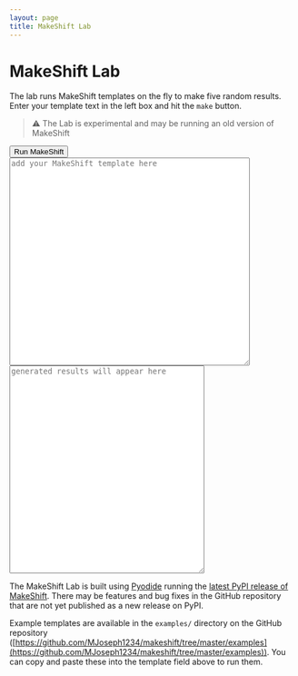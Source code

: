 ```yaml
---
layout: page
title: MakeShift Lab
---
```


# MakeShift Lab

The lab runs MakeShift templates on the fly to make five random results. Enter your template text in the left box and hit the `make` button.

> ⚠️ The Lab is experimental and may be running an old version of MakeShift

<script src="https://cdn.jsdelivr.net/pyodide/v0.25.0/full/pyodide.js"></script>
<link rel="stylesheet" href="lab_styles.css">

<div>
  <input id="generateButton" type="button" onclick="runMakeshift()" value="Run MakeShift"/>
</div>
<div id="textareas">
  <textarea id="textInput" rows="24" cols="50" placeholder="add your MakeShift template here"></textarea>
  <textarea id="results" readonly rows="24" cols="40" placeholder="generated results will appear here"></textarea>
</div>
<script src="makeshift.js"></script>

The MakeShift Lab is built using [Pyodide](https://pyodide.org/en/stable/) running the [latest PyPI release of MakeShift](https://pypi.org/project/makeshift/). There may be features and bug fixes in the GitHub repository that are not yet published as a new release on PyPI.

Example templates are available in the `examples/` directory on the GitHub repository ([https://github.com/MJoseph1234/makeshift/tree/master/examples](https://github.com/MJoseph1234/makeshift/tree/master/examples)). You can copy and paste these into the template field above to run them.

